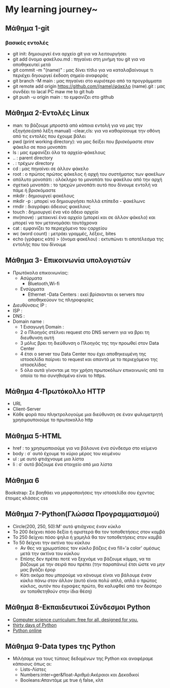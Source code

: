 # My learning journey~

## Μάθημα 1-git
### βασικές εντολές

- git init: δημιουργεί ένα αρχείο git για να λειτουργήσει 
- git add όνομα φακέλου.md : πηγαίνει στη μνήμη του git για να αποθηκευτεί μετά
- git commit -m "(name)" : μας δίνει τίτλο για να καταλαβαίνουμε τι περιέχει δηιουργεί έκδοση σημείο αναφοράς
- git branch -M main : μας πηγαίνει στο κυριότερο από τα προγράμματα
- git remote add origin https://github.com/(name)/φάκελο (name).git : μας συνδέει το lacal PC maw me to git hub
- git push -u origin main : το εμφανίζει στο github

## Μάθημα 2-Eντολές Linux
- man: το βάζουμε μπροστά από κάποια εντολή για να μας την εξηγήσει(από λέξη manual)
-clear,cls: για να καθαρίσουμε την οθόνη από τις εντολές που έχουμε βάλει
- pwd (print working directory): να μας δείξει που βρισκόμαστε στον φάκελο σε ποιο μονοπάτι
- ls : μας εμφανίζει όλα τα αρχεία-φάκελοuς
- .. : parent directory
- . : τρέχων directory
- cd : μας πηγαίνει σε άλλον φάκελο
- root : ο πρώτος πρώτος φάκελος ή αρχή του συστήματος των φακέλων
- απόλυτο μονοπάτι : ολόκληρο το μονοπάτι του φακέλου από την αρχή
- σχετικό μονοπάτι : το τρεχών μονοπάτι αυτό που δίνουμε εντολή να πάμε ή βρισκόμαστε
- mkdir : δημιουργεί φακέλους
- mkdir -p : μπορεί να δημιουργήσει πολλά επίπεδα - φακέλωνc
- rmdir : διαγράφει άδειους φακέλους
- touch : δημιουργεί ένα νέο άδειο αρχείο
- mv(move) : μετακινεί ένα αρχείο (μπορεί και σε  άλλον φάκελο) και μπορεί να τον μετανομάσει ταυτόχρονα
- cat : εμφανίζει το περιεχόμενο του ςαρχείου
- wc (word count) : μετράει γραμμές, λέξεις, bites
- echo (γράφεις κάτι) > (όνομα φακέλου) : εκτυπώνει τι αποτέλεσμα της εντολής που του δίνουμε
## Μάθημα 3- Επικοινωνία υπολογιστών
- Πρωτόκολα επικοινωνίας: 
    - Ασύρματα
        - Bluetooth,Wi-fi
    - Ενσύρματα
        - Ethernet
-Data Centers : εκεί βρίσκονται οι servers που αποθηκεύουν τις πληροφορίες
- Διευθύνσεις IP :
- ISP :
- DNS :
- Domain name : 
    - 1 Εισαγωγή Domain :
    - 2 o Πλοηγός στέλνει request στο DNS servern για να βρει τη διευθυνση αυτή
    - 3 μόλις βρει τη διεύθυνση ο Πλοηγός της την προωθεί στον Data Center
    - 4 έτσι ο server του Data Center που έχει αποθηκευμένη της ιστοσελίδα παίρνει το request και απαντά με το περιεχόμενο της ιστοσελίδας
    - 5 όλα αυτά γίνονται με την χρήση πρωτοκόλων επικοινωνίς από τα οποία το πιο συνηθισμένο είναι το https.
## Μάθημα 4-Πρωτόκολλο HTTP    
- URL
- Client-Server
- Kάθε φορά που πληκτρολογούμε μια διεύθυνση σε έναν φυλομετρητή χρησιμουποιούμε το πρωτοκολλο http
## Μάθημα 5-HTML
 - href : το χρησιμοποιούμε για να βάλουνε ένα σύνδεσμο στο κείμενο
 - body : σ΄ αυτό έχουμε το κύριο μέρος του κειμένου
 - ul : με αυτό φτιάχνουμε μια λίστα
 - li : σ΄ αυτό βάζουμε ένα στοιχείο από μια λίστα

 ## Mάθημα 6 
 Βοοkstrap: Σε βοηθάει να μορφοποιήσεις την ιστοσελίδα σου έχοντας έτοιμες κλάσεις css
 
 ## Μάθημα 7-Python(Γλώσσα Προγραμματισμού)
  - Circle(200, 250, 50):Μ' αυτό φτιάχνεις έναν κύκλο
- Το 200 δείχνει πόσο δεξία ή αριστερά θα τον τοποθετήσεις στον καμβά 
- Το 250 δείχνει πόσο ψηλα ή χαμηλά θα τον τοποθετήσεις στον καμβά
- Το 50 δείχνει την ακτίνα του κύκλου
  - Αν θες να χρωματίσεις τον κύκλο βάζεις ένα fill='a color' αμέσως μετά την ακτίνα του κύκλου
  - Επίσης δεν πρέπει ποτέ να ξεχνάμε να βάζουμε κόμμα, να τα βάζουμε με την σειρά που πρέπει (την παραπάνω) έτσι ώστε να μην μας βγάζει έρορ
  - Κάτι ακόμα που μπορούμε να κάνουμε είναι να βάλουμε έναν κύκλο πάνω στον άλλον (αυτό είναι πολύ απλό, απλά ο πρώτος κύκλος, αυτόν που έγραψες πρώτο, θα καλυφθεί από τον δεύτερο αν τοποθετηθούν στην ίδια θέση) 
## Mάθημα 8-Εκπαιδευτικοί Σύνδεσμοι Python
- [Computer science curriculum: free for all, designed for you.
](https://academy.cs.cmu.edu/)
- [thirty days of Python](https://github.com/Asabeneh/30-Days-Of-Python)
- [Python online](https://www.programiz.com/python-programming/online-compiler/)
## Μάθημα 9-Data types της Python
 - Μιλήσαμε για τους τύπους δεδομένων της Python και αναφέραμε κάποιους όπως οι:
    - Lists-Λίστες
    - Numbers:inter=ger&float-Αριθμό:Ακέραιοι και Δεκαδικοί
    - Booleans:Απαντάμε με true ή false, κλπ